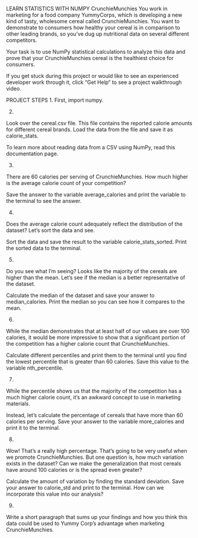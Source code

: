 LEARN STATISTICS WITH NUMPY
CrunchieMunchies
You work in marketing for a food company YummyCorps, which is developing a new kind of tasty, wholesome cereal called CrunchieMunchies. You want to demonstrate to consumers how healthy your cereal is in comparison to other leading brands, so you’ve dug up nutritional data on several different competitors.

Your task is to use NumPy statistical calculations to analyze this data and prove that your CrunchieMunchies cereal is the healthiest choice for consumers.

If you get stuck during this project or would like to see an experienced developer work through it, click “Get Help“ to see a project walkthrough video.


PROJECT STEPS
1.
First, import numpy.

2.
Look over the cereal.csv file. This file contains the reported calorie amounts for different cereal brands. Load the data from the file and save it as calorie_stats.

To learn more about reading data from a CSV using NumPy, read this documentation page.


3.
There are 60 calories per serving of CrunchieMunchies. How much higher is the average calorie count of your competition?

Save the answer to the variable average_calories and print the variable to the terminal to see the answer.

4.
Does the average calorie count adequately reflect the distribution of the dataset? Let’s sort the data and see.

Sort the data and save the result to the variable calorie_stats_sorted. Print the sorted data to the terminal.

5.
Do you see what I’m seeing? Looks like the majority of the cereals are higher than the mean. Let’s see if the median is a better representative of the dataset.

Calculate the median of the dataset and save your answer to median_calories. Print the median so you can see how it compares to the mean.

6.
While the median demonstrates that at least half of our values are over 100 calories, it would be more impressive to show that a significant portion of the competition has a higher calorie count that CrunchieMunchies.

Calculate different percentiles and print them to the terminal until you find the lowest percentile that is greater than 60 calories. Save this value to the variable nth_percentile.

7.
While the percentile shows us that the majority of the competition has a much higher calorie count, it’s an awkward concept to use in marketing materials.

Instead, let’s calculate the percentage of cereals that have more than 60 calories per serving. Save your answer to the variable more_calories and print it to the terminal.


8.
Wow! That’s a really high percentage. That’s going to be very useful when we promote CrunchieMunchies. But one question is, how much variation exists in the dataset? Can we make the generalization that most cereals have around 100 calories or is the spread even greater?

Calculate the amount of variation by finding the standard deviation. Save your answer to calorie_std and print to the terminal. How can we incorporate this value into our analysis?

9.
Write a short paragraph that sums up your findings and how you think this data could be used to Yummy Corp’s advantage when marketing CrunchieMunchies.
